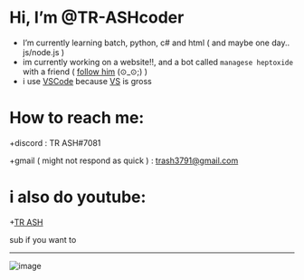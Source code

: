# Hi, I’m @TR-ASHcoder
- I’m currently learning batch, python, c# and html ( and maybe one day.. js/node.js )
- im currently working on a website!!, and a bot called `managese heptoxide` with a friend
( [follow him](https://github.com/ktehllama) (⊙_⊙;) ) 
- i use [VSCode](https://code.visualstudio.com/docs/?dv=win) because [VS](https://www.urbandictionary.com/define.php?term=you%20thought) is gross

# How to reach me: 

+discord : TR ASH#7081

+gmail ( might not respond as quick ) : trash3791@gmail.com

# i also do youtube:

+[TR ASH](https://youtube.com/channel/UCnCUHqT1Jo_JDEtfS07g42g)

sub if you want to








____

![image](https://user-images.githubusercontent.com/90879002/173332865-a2bca0a3-3f7a-470a-bd9a-245bfe3d42b9.png)








